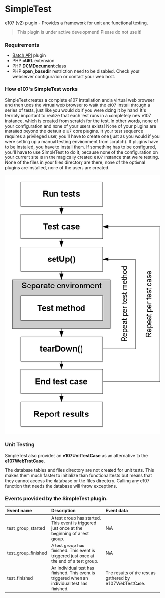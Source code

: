 SimpleTest
==========

e107 (v2) plugin - Provides a framework for unit and functional testing.

> This plugin is under active development! Please do not use it!

### Requirements

- [Batch API](https://github.com/lonalore/batch) plugin
- PHP **cURL** extension
- PHP **DOMDocument** class
- PHP **open_basedir** restriction need to be disabled. Check your webserver configuration or contact your web host.

### How e107's SimpleTest works

SimpleTest creates a complete e107 installation and a virtual web browser and then uses the virtual web browser to walk the e107 install through a series of tests, just like you would do if you were doing it by hand. It's terribly important to realize that each test runs in a completely new e107 instance, which is created from scratch for the test. In other words, none of your configuration and none of your users exists! None of your plugins are installed beyond the default e107 core plugins. If your test sequence requires a privileged user, you'll have to create one (just as you would if you were setting up a manual testing environment from scratch). If plugins have to be installed, you have to install them. If something has to be configured, you'll have to use SimpleTest to do it, because none of the configuration on your current site is in the magically created e107 instance that we're testing. None of the files in your files directory are there, none of the optional plugins are installed, none of the users are created.

![SimpleTest Overview](https://raw.githubusercontent.com/lonalore/simpletest/master/assets/images/readme/simpletest_overview.png)

### Unit Testing

SimpleTest also provides an **e107UnitTestCase** as an alternative to the **e107WebTestCase**.

The database tables and files directory are not created for unit tests. This makes them much faster to initialize than functional tests but means that they cannot access the database or the files directory. Calling any e107 function that needs the database will throw exceptions.

### Events provided by the SimpleTest plugin.

| Event name          | Description                                                                                    | Event data                                              |
| :------------------ |:-----------------------------------------------------------------------------------------------| :-------------------------------------------------------|
| test_group_started  | A test group has started. This event is triggered just once at the beginning of a test group.  | N/A                                                     |
| test_group_finished | A test group has finished. This event is triggered just once at the end of a test group.       | N/A                                                     |
| test_finished       | An individual test has finished. This event is triggered when an individual test has finished. | The results of the test as gathered by e107WebTestCase. |
